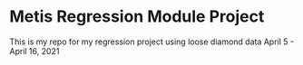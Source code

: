 # Metis Regression Module Project

This is my repo for my regression project using loose diamond data
April 5 - April 16, 2021
